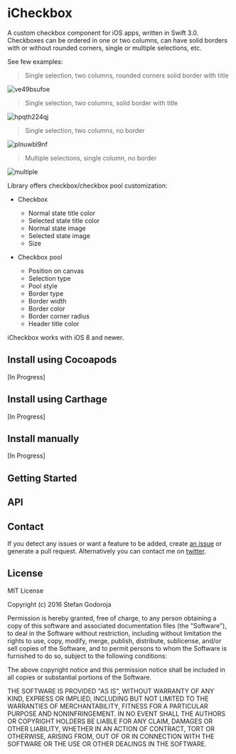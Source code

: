 iCheckbox
========

A custom checkbox component for iOS apps, written in Swift 3.0.
Checkboxes can be ordered in one or two columns, can have solid borders with or without rounded corners, single or multiple selections, etc.

See few examples:
> Single selection, two columns, rounded corners solid border with title

![ve49bsufoe](https://cloud.githubusercontent.com/assets/2619031/19113388/ac35c482-8b09-11e6-8068-3a586e90f897.gif)

> Single selection, two columns, solid border with title

![hpqth224qj](https://cloud.githubusercontent.com/assets/2619031/19113390/ac36191e-8b09-11e6-9d2b-09bb31d15d83.gif)

> Single selection, two columns, no border

![plnuwbl9nf](https://cloud.githubusercontent.com/assets/2619031/19113389/ac35f39e-8b09-11e6-8236-e2e17206d2ba.gif)

> Multiple selections, single column, no border

![multiple](https://cloud.githubusercontent.com/assets/2619031/19113392/ac3ac22a-8b09-11e6-8c18-11d0ed38e43e.gif)

Library offers checkbox/checkbox pool customization:

- Checkbox

  - Normal state title color
  - Selected state title color
  - Normal state image
  - Selected state image
  - Size


- Checkbox pool
  - Position on canvas
  - Selection type
  - Pool style
  - Border type
  - Border width
  - Border color
  - Border corner radius
  - Header title color

iCheckbox works with iOS 8 and newer.

Install using Cocoapods
------
[In Progress]

Install using Carthage
------
[In Progress]

Install manually
------
[In Progress]

Getting Started
------

API
------

Contact
------
If you detect any issues or want a feature to be added, create [an issue](https://github.com/mancunianetz/iCheckbox/issues) or generate a pull request.
Alternatively you can contact me on [twitter](https://twitter.com/mancunianetz).

License
------
MIT License

Copyright (c) 2016 Stefan Godoroja

Permission is hereby granted, free of charge, to any person obtaining a copy
of this software and associated documentation files (the "Software"), to deal
in the Software without restriction, including without limitation the rights
to use, copy, modify, merge, publish, distribute, sublicense, and/or sell
copies of the Software, and to permit persons to whom the Software is
furnished to do so, subject to the following conditions:

The above copyright notice and this permission notice shall be included in all
copies or substantial portions of the Software.

THE SOFTWARE IS PROVIDED "AS IS", WITHOUT WARRANTY OF ANY KIND, EXPRESS OR
IMPLIED, INCLUDING BUT NOT LIMITED TO THE WARRANTIES OF MERCHANTABILITY,
FITNESS FOR A PARTICULAR PURPOSE AND NONINFRINGEMENT. IN NO EVENT SHALL THE
AUTHORS OR COPYRIGHT HOLDERS BE LIABLE FOR ANY CLAIM, DAMAGES OR OTHER
LIABILITY, WHETHER IN AN ACTION OF CONTRACT, TORT OR OTHERWISE, ARISING FROM,
OUT OF OR IN CONNECTION WITH THE SOFTWARE OR THE USE OR OTHER DEALINGS IN THE
SOFTWARE.
